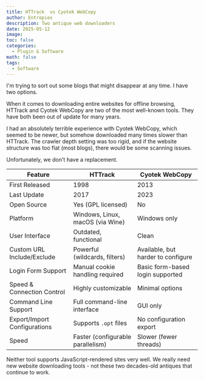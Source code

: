 ```yaml
---
title: HTTrack  vs Cyotek WebCopy
author: Entropiex
description: Two antique web downloaders
date: 2025-05-12
image: 
toc: false
categories:
  - Plugin & Software
math: false
tags:
  - Software
---
```

I'm trying to sort out some blogs that might disappear at any time. I have two options.

When it comes to downloading entire websites for offline browsing, HTTrack and Cyotek WebCopy are two of the most well-known tools. They have both been out of update for many years.

I had an absolutely terrible experience with Cyotek WebCopy, which seemed to be newer, but somehow downloaded many times slower than HTTrack. The crawler depth setting was too rigid, and if the website structure was too flat (most blogs), there would be some scanning issues.

Unfortunately, we don't have a replacement.

| Feature                      | **HTTrack**                       | **Cyotek WebCopy**                 |
| ---------------------------- | --------------------------------- | ---------------------------------- |
| First Released               | 1998                              | 2013                               |
| Last Update                  | 2017                              | 2023                               |
| Open Source                  | Yes (GPL licensed)                | No                                 |
| Platform                     | Windows, Linux, macOS (via Wine)  | Windows only                       |
| User Interface               | Outdated, functional              | Clean                              |
| Custom URL Include/Exclude   | Powerful (wildcards, filters)     | Available, but harder to configure |
| Login Form Support           | Manual cookie handling required   | Basic form-based login supported   |
| Speed & Connection Control   | Highly customizable               | Minimal options                    |
| Command Line Support         | Full command-line interface       | GUI only                           |
| Export/Import Configurations | Supports `.opt` files             | No configuration export            |
| Speed                        | Faster (configurable parallelism) | Slower (fewer threads)             |

Neither tool supports JavaScript-rendered sites very well. We really need new website downloading tools - not these two decades-old antiques that continue to work.
